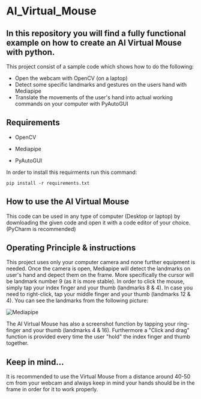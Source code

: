 # AI_Virtual_Mouse

## In this repository you will find a fully functional example on how to create an AI Virtual Mouse with python.

This project consist of a sample code which shows how to do the following:

* Open the webcam with OpenCV (on a laptop)
* Detect some specific landmarks and gestures on the users hand with Mediapipe
* Translate the movements of the user's hand into actual working commands on your computer with PyAutoGUI 

## Requirements

* OpenCV

* Mediapipe

* PyAutoGUI

In order to install this requirments run this command:

```pip install -r requirements.txt```

## How to use the AI Virtual Mouse

This code can be used in any type of computer (Desktop or laptop) by downloading the given code and open it with a code editor of your choice.(PyCharm is recommended)

## Operating Principle & instructions

This project uses only your computer camera and none further equipment is needed. Once the camera is open, Mediapipe will detect the landmarks on user's hand and depect them on the frame. More specifically the cursor will be landmark number 9 (as it is more stable). In order to click the mouse, simply tap your index finger and your thumb (landmarks 8 & 4). In case you need to right-click, tap your middle finger and your thumb (landmarks 12 & 4). You can see the landmarks from the following picture:   


![Mediapipe](https://mediapipe.dev/images/mobile/hand_landmarks.png)

The AI Virtual Mouse has also a screenshot function by tapping your ring-finger and your thumb (landmarks 4 & 16). Furthermore a "Click and drag" function is provided every time the user "hold" the index finger and thumb together.


## Keep in mind... 
It is recommended to use the Virtual Mouse from a distance around 40-50 cm from your webcam and always keep in mind your hands should be in the frame in order for it to work properly.
